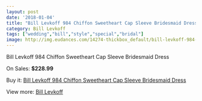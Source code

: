 ```yaml
---
layout: post
date: '2018-01-04'
title: "Bill Levkoff 984 Chiffon Sweetheart Cap Sleeve Bridesmaid Dress"
category: Bill Levkoff
tags: ["wedding","bill","style","special","bridal"]
image: http://img.eudances.com/14274-thickbox_default/bill-levkoff-984-chiffon-sweetheart-cap-sleeve-bridesmaid-dress.jpg
---
```

Bill Levkoff 984 Chiffon Sweetheart Cap Sleeve Bridesmaid Dress

On Sales: **$228.99**
<a href="https://www.eudances.com/en/bill-levkoff/4286-bill-levkoff-984-chiffon-sweetheart-cap-sleeve-bridesmaid-dress.html"><amp-img layout="responsive" width="600" height="600" src="//img.eudances.com/14274-thickbox_default/bill-levkoff-984-chiffon-sweetheart-cap-sleeve-bridesmaid-dress.jpg" alt="Bill Levkoff 984 Chiffon Sweetheart Cap Sleeve Bridesmaid Dress 0" /></a>
<a href="https://www.eudances.com/en/bill-levkoff/4286-bill-levkoff-984-chiffon-sweetheart-cap-sleeve-bridesmaid-dress.html"><amp-img layout="responsive" width="600" height="600" src="//img.eudances.com/14275-thickbox_default/bill-levkoff-984-chiffon-sweetheart-cap-sleeve-bridesmaid-dress.jpg" alt="Bill Levkoff 984 Chiffon Sweetheart Cap Sleeve Bridesmaid Dress 1" /></a>

Buy it: [Bill Levkoff 984 Chiffon Sweetheart Cap Sleeve Bridesmaid Dress](https://www.eudances.com/en/bill-levkoff/4286-bill-levkoff-984-chiffon-sweetheart-cap-sleeve-bridesmaid-dress.html "Bill Levkoff 984 Chiffon Sweetheart Cap Sleeve Bridesmaid Dress")

View more: [Bill Levkoff](https://www.eudances.com/en/57-bill-levkoff "Bill Levkoff")